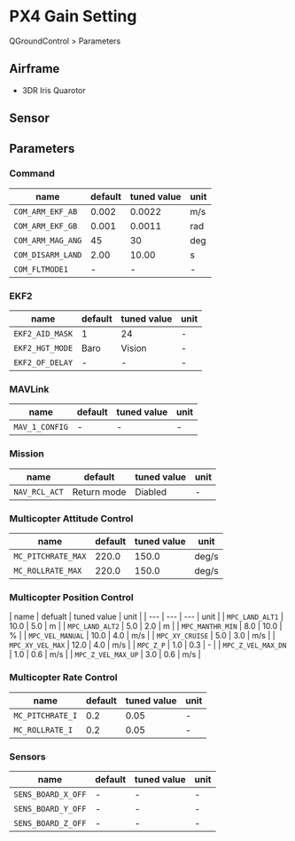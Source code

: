 # PX4 Gain Setting
QGroundControl > Parameters

## Airframe
- 3DR Iris Quarotor

## Sensor

## Parameters
### Command
| name | default | tuned value | unit |
| ---  | ---     | ---         | ---  |
| `COM_ARM_EKF_AB` | 0.002 | 0.0022 | m/s |
| `COM_ARM_EKF_GB` | 0.001 | 0.0011 | rad |
| `COM_ARM_MAG_ANG` | 45 | 30 | deg |
| `COM_DISARM_LAND` | 2.00 | 10.00 | s |
| `COM_FLTMODE1` | - | - | - |

### EKF2
| name | default | tuned value | unit |
| ---  | ---     | ---         | ---  |
| `EKF2_AID_MASK` | 1 | 24 | - |
| `EKF2_HGT_MODE` | Baro | Vision | - |
| `EKF2_OF_DELAY` | - | - | - |



### MAVLink
| name | default | tuned value | unit |
| ---  | ---     | ---         | ---  |
| `MAV_1_CONFIG` | - | - | - |

### Mission
| name | default | tuned value | unit |
| ---  | ---     | ---         | ---  |
| `NAV_RCL_ACT` | Return mode | Diabled | - |

### Multicopter Attitude Control
| name | default | tuned value | unit |
| ---  | ---     | ---         | ---  |
| `MC_PITCHRATE_MAX` | 220.0 | 150.0 | deg/s |
| `MC_ROLLRATE_MAX`  | 220.0 | 150.0 | deg/s |

### Multicopter Position Control
| name | defualt | tuned value | unit |
| ---  | ---     | ---         | unit |
| `MPC_LAND_ALT1` | 10.0 | 5.0 | m |
| `MPC_LAND_ALT2` | 5.0  | 2.0 | m |
| `MPC_MANTHR_MIN` | 8.0 | 10.0 | % |
| `MPC_VEL_MANUAL` | 10.0 | 4.0 | m/s |
| `MPC_XY_CRUISE` | 5.0 | 3.0 | m/s |
| `MPC_XY_VEL_MAX` | 12.0 | 4.0 | m/s |
| `MPC_Z_P` | 1.0 | 0.3 | - |
| `MPC_Z_VEL_MAX_DN` | 1.0 | 0.6 | m/s |
| `MPC_Z_VEL_MAX_UP` | 3.0 | 0.6 | m/s |

### Multicopter Rate Control
| name | default | tuned value | unit |
| ---  | ---     | ---         | ---  |
| `MC_PITCHRATE_I` | 0.2 | 0.05 | - |
| `MC_ROLLRATE_I` | 0.2 | 0.05 | - |


### Sensors
| name | default | tuned value | unit |
| ---  | ---     | ---         | ---  |
| `SENS_BOARD_X_OFF` | - | - | - |
| `SENS_BOARD_Y_OFF` | - | - | - |
| `SENS_BOARD_Z_OFF` | - | - | - |



